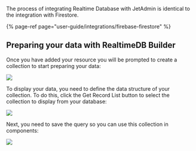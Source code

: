 [comment]: # ($page_title=Realtime Database)

The process of integrating Realtime Database with JetAdmin is identical to the integration with Firestore.

{% page-ref page="user-guide/integrations/firebase-firestore" %}

## Preparing your data with RealtimeDB Builder

Once you have added your resource you will be prompted to create a collection to start preparing your data:

![](https://gblobscdn.gitbook.com/assets%2F-LQ08RFAKZvFADEiXKFy%2F-MjdGCqxlbkT8Vx6x-ht%2F-MjeXd3djTc6pB6cghQK%2Ftestgif30.gif?alt=media&token=57cece7d-5901-4a83-9443-fd220d3f38c2)

To display your data, you need to define the data structure of your collection. To do this, click the Get Record List button to select the collection to display from your database:

![](https://gblobscdn.gitbook.com/assets%2F-LQ08RFAKZvFADEiXKFy%2F-MjdGCqxlbkT8Vx6x-ht%2F-MjeY0geP5WrO1Ti4fc5%2Ftestgif31.gif?alt=media&token=7e63be7f-3549-4721-b083-13fe6a5460e2)

Next, you need to save the query so you can use this collection in components:

![](https://gblobscdn.gitbook.com/assets%2F-LQ08RFAKZvFADEiXKFy%2F-MjdGCqxlbkT8Vx6x-ht%2F-MjeYtSqC6h4-pCwGFGC%2Ftestgif32.gif?alt=media&token=ddc9c6db-8cf1-4f7f-8df8-7e896581715e)

